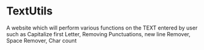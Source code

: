 # TextUtils
A website which will perform various functions on the TEXT entered by user such as Capitalize first Letter, Removing Punctuations, new line Remover, Space Remover, Char count
